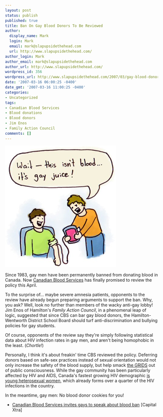 ```yaml
---
layout: post
status: publish
published: true
title: Ban On Gay Blood Donors To Be Reviewed
author:
  display_name: Mark
  login: Mark
  email: mark@slapupsidethehead.com
  url: http://www.slapupsidethehead.com/
author_login: Mark
author_email: mark@slapupsidethehead.com
author_url: http://www.slapupsidethehead.com/
wordpress_id: 356
wordpress_url: http://www.slapupsidethehead.com/2007/03/gay-blood-donors/
date: '2007-03-16 06:00:25 -0400'
date_gmt: '2007-03-16 11:00:25 -0400'
categories:
- Uncategorized
tags:
- Canadian Blood Services
- Blood donations
- Blood donors
- Jim Enos
- Family Action Council
comments: []
---
```

![Gay Juice](/wp-content/media/2007/03/gay-juice.jpg)

Since 1983, gay men have been permanently banned from donating blood in Canada. Now [Canadian Blood Services](http://www.bloodservices.ca/ "Full of bloody goodness") has finally promised to review the policy this April.

To the surprise of... maybe severe amnesia patients, opponents to the review have already begun preparing arguments to support the ban. Why, you ask? Well, look no further than members of the wacky anti-gay lobby! Jim Enos of Hamilton's _Family Action Council_, in a phenomenal leap of logic, suggested that since CBS can bar gay blood donors, the Hamilton-Wentworth District School Board should turf anti-discrimination and bullying policies for gay students.

Of course, opponents of the review say they're simply following statistical data about HIV infection rates in gay men, and aren't being homophobic in the least. (_Chortle!_)

Personally, I think it's about freakin' time CBS reviewed the policy. Deferring donors based on safe-sex practices instead of sexual orientation would not only increase the safety of the blood supply, but help smack [the GRIDS](http://en.wikipedia.org/wiki/GRIDS "It's what it used to be called") out of public consciousness. While the gay community has been particularly affected by HIV and AIDS, Canada's fastest growing HIV demographic [is young heterosexual women](http://www.phac-aspc.gc.ca/publicat/epiu-aepi/epi_update_may_04/5_e.html "Has the GRIDS mutated?"), which already forms over a quarter of the HIV infections in the country.

In the meantime, gay men: No blood donor cookies for you!

- [Canadian Blood Services invites gays to speak about blood ban](http://www.xtra.ca/public/viewstory.aspx?AFF_TYPE=2&STORY_ID=2764&PUB_TEMPLATE_ID=2) [Capital Xtra]
